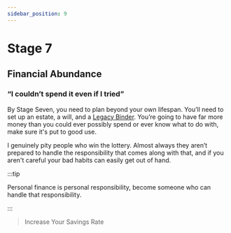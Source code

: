```yaml
---
sidebar_position: 9
---
```


# Stage 7

## Financial Abundance

### “I couldn’t spend it even if I tried”

By Stage Seven, you need to plan beyond your own lifespan. You’ll need to set up an estate, a will, and a [Legacy Binder](../docs/lifestyle/legacy-binder.md). You’re going to have far more money than you could ever possibly spend or ever know what to do with, make sure it's put to good use.

I genuinely pity people who win the lottery. Almost always they aren’t prepared to handle the responsibility that comes along with that, and if you aren't careful your bad habits can easily get out of hand. 

:::tip

Personal finance is personal responsibility, become someone who can handle that responsibility.

:::

>Increase Your Savings Rate